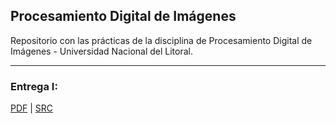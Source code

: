 ## Procesamiento Digital de Imágenes

Repositorio con las prácticas de la disciplina de Procesamiento Digital de Imágenes - Universidad Nacional del Litoral.

---

### Entrega I:
[PDF](pratica1/pdi_entrega1_carlabarden.pdf)  |  [SRC](pratica1/003-exercicio-garrafa.py) 





